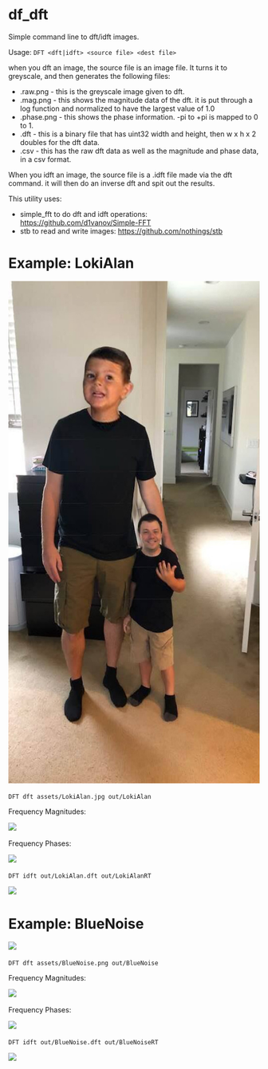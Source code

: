 # df_dft

Simple command line to dft/idft images.

Usage:
`DFT <dft|idft> <source file> <dest file>`

when you dft an image, the source file is an image file.  It turns it to greyscale, and then generates the following files:
* .raw.png - this is the greyscale image given to dft.
* .mag.png - this shows the magnitude data of the dft.  it is put through a log function and normalized to have the largest value of 1.0
* .phase.png - this shows the phase information. -pi to +pi is mapped to 0 to 1.
* .dft - this is a binary file that has uint32 width and height, then w x h x 2 doubles for the dft data.
* .csv - this has the raw dft data as well as the magnitude and phase data, in a csv format.

When you idft an image, the source file is a .idft file made via the dft command. it will then do an inverse dft and spit out the results.

This utility uses:
* simple_fft to do dft and idft operations: https://github.com/d1vanov/Simple-FFT
* stb to read and write images: https://github.com/nothings/stb

# Example: LokiAlan

![](assets/lokialan.jpg?raw=true)

```DFT dft assets/LokiAlan.jpg out/LokiAlan```

Frequency Magnitudes:

![](out/LokiAlan.mag.png?raw=true)

Frequency Phases:

![](out/LokiAlan.phase.png?raw=true)

```DFT idft out/LokiAlan.dft out/LokiAlanRT```

![](out/LokiAlanRT.png?raw=true)

# Example: BlueNoise

![](assets/BlueNoise.png?raw=true)

```DFT dft assets/BlueNoise.png out/BlueNoise```

Frequency Magnitudes:

![](out/BlueNoise.mag.png?raw=true)

Frequency Phases:

![](out/BlueNoise.phase.png?raw=true)

```DFT idft out/BlueNoise.dft out/BlueNoiseRT```

![](out/BlueNoiseRT.png?raw=true)
